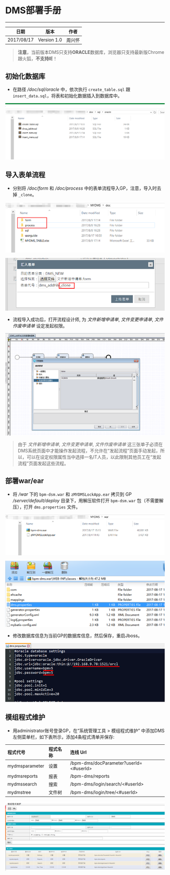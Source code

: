 # DMS部署手册

--------

|日期|版本|作者|
|:---------:|:---------:|:---------:|
|2017/08/17|Version 1.0| 周兴怀 |

> **注意**，当前版本DMS只支持**ORACLE**数据库，浏览器只支持最新版Chrome跟火狐，**不支持IE**！

## 初始化数据库

* 在路径 */doc/sql/oracle* 中，依次执行 `create_table.sql` 跟 `insert_data.sql`，将表和初始化数据插入到数据库中。

![](img/initsql.png)

## 导入表单流程

* 分别将 */doc/form* 和 */doc/process* 中的表单流程导入GP，注意，导入时去掉 `_clone`。

![](img/formprocess.png)

![](img/importform.png)

* 流程导入成功后，打开流程设计师, 为 *文件新增申请单*, *文件变更申请单*, *文件作废申请单* 设定发起权限。

![](img/formauthority.png)

> 由于 *文件新增申请单*, *文件变更申请单*, *文件作废申请单* 这三张单子必须在DMS系统页面中才能操作发起流程，不允许在“发起流程”页面手动发起，所以，可以在设定权限属性当中选择一名IT人员，以此限制其他员工在“发起流程”页面发起这些流程。


## 部署war/ear

* 将 */war* 下的 `bpm-dsm.war` 和 `zMYDMSLockApp.ear` 拷贝到 GP */server/default/deploy* 目录下，用解压软件打开 `bpm-dsm.war` 包（不需要解压），打开 `dms.properties` 文件。

![](img/war.png)

![](img/unzipwar.png)

* 修改数据库信息为当前GP的数据库信息，然后保存，重启Jboss。

![](img/datasource.png)

## 模组程式维护

* 用administrator账号登录GP，在“系统管理工具 > 模组程式维护” 中添加DMS左侧菜单栏，如下表所示，添加4条程式清单并保存:

|程式代号|程式名称|连线 Url|
|:---------|:---------|:---------|
|mydmsparameter|设置|/bpm-dms/docParameter?userId=<#userId>|
|mydmsreports|报表|	/bpm-dms/reports|
|mydmssearch|搜索|/bpm-dms/login/search/<#userId>|
|mydmstree|文件树|/bpm-dms/login/tree/<#userId>|

![](img/menuadmin.png)




